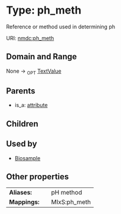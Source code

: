 
# Type: ph_meth


Reference or method used in determining ph

URI: [nmdc:ph_meth](https://microbiomedata/meta/ph_meth)


## Domain and Range

None ->  <sub>OPT</sub> [TextValue](TextValue.md)

## Parents

 *  is_a: [attribute](attribute.md)

## Children


## Used by

 * [Biosample](Biosample.md)

## Other properties

|  |  |  |
| --- | --- | --- |
| **Aliases:** | | pH method |
| **Mappings:** | | MIxS:ph_meth |

